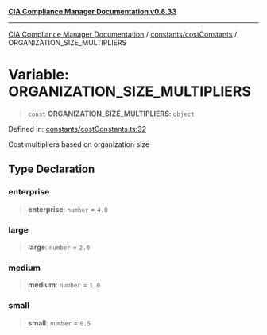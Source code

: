 [**CIA Compliance Manager Documentation v0.8.33**](../../../README.md)

***

[CIA Compliance Manager Documentation](../../../modules.md) / [constants/costConstants](../README.md) / ORGANIZATION\_SIZE\_MULTIPLIERS

# Variable: ORGANIZATION\_SIZE\_MULTIPLIERS

> `const` **ORGANIZATION\_SIZE\_MULTIPLIERS**: `object`

Defined in: [constants/costConstants.ts:32](https://github.com/Hack23/cia-compliance-manager/blob/1f4f2c51bc48d917eff1eb43881cee05d381f406/src/constants/costConstants.ts#L32)

Cost multipliers based on organization size

## Type Declaration

### enterprise

> **enterprise**: `number` = `4.0`

### large

> **large**: `number` = `2.0`

### medium

> **medium**: `number` = `1.0`

### small

> **small**: `number` = `0.5`
